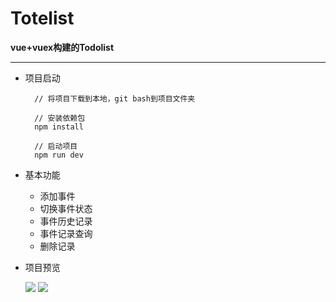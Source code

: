 # Totelist
**vue+vuex构建的Todolist**

----------

- 项目启动
	
    	// 将项目下载到本地，git bash到项目文件夹

		// 安装依赖包
		npm install

		// 启动项目
		npm run dev
- 基本功能
	
 	- 添加事件
 	- 切换事件状态
 	- 事件历史记录
 	- 事件记录查询
 	- 删除记录
 	
- 项目预览

	![](https://github.com/huanghaibin91/Totelist/blob/master/src/assets/image1.png?raw=true)
	![](https://github.com/huanghaibin91/Totelist/blob/master/src/assets/image2.png?raw=true)
	

